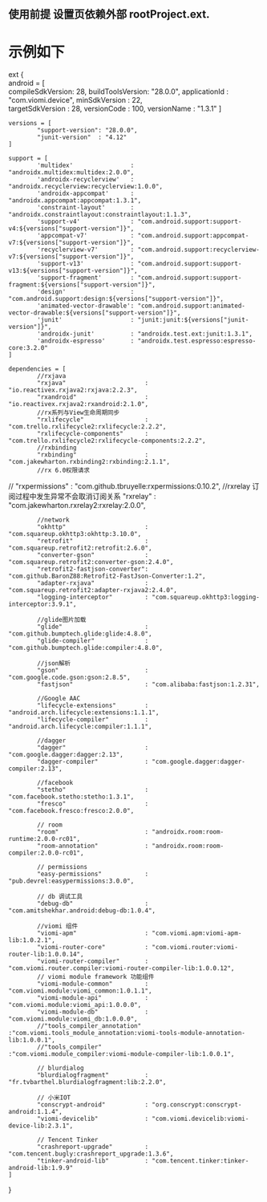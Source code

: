 ## 使用前提  设置页依赖外部 rootProject.ext.
# 示例如下
ext {  
    android = [  
            compileSdkVersion: 28,
            buildToolsVersion: "28.0.0",
            applicationId    : "com.viomi.device",
            minSdkVersion    : 22,  
            targetSdkVersion : 28,
            versionCode      : 100,
            versionName      : "1.3.1"
            ]

    versions = [
            "support-version": "28.0.0",
            "junit-version"  : "4.12"
    ]

    support = [
            'multidex'                : "androidx.multidex:multidex:2.0.0",
            'androidx-recyclerview'   : "androidx.recyclerview:recyclerview:1.0.0",
            'androidx-appcompat'      : "androidx.appcompat:appcompat:1.3.1",
            'constraint-layout'       : "androidx.constraintlayout:constraintlayout:1.1.3",
            'support-v4'              : "com.android.support:support-v4:${versions["support-version"]}",
            'appcompat-v7'            : "com.android.support:appcompat-v7:${versions["support-version"]}",
            'recyclerview-v7'         : "com.android.support:recyclerview-v7:${versions["support-version"]}",
            'support-v13'             : "com.android.support:support-v13:${versions["support-version"]}",
            'support-fragment'        : "com.android.support:support-fragment:${versions["support-version"]}",
            'design'                  : "com.android.support:design:${versions["support-version"]}",
            'animated-vector-drawable': "com.android.support:animated-vector-drawable:${versions["support-version"]}",
            'junit'                   : "junit:junit:${versions["junit-version"]}",
            'androidx-junit'          : "androidx.test.ext:junit:1.3.1",
            'androidx-espresso'       : "androidx.test.espresso:espresso-core:3.2.0"
    ]

    dependencies = [
            //rxjava
            "rxjava"                      : "io.reactivex.rxjava2:rxjava:2.2.3",
            "rxandroid"                   : "io.reactivex.rxjava2:rxandroid:2.1.0",
            //rx系列与View生命周期同步
            "rxlifecycle"                 : "com.trello.rxlifecycle2:rxlifecycle:2.2.2",
            "rxlifecycle-components"      : "com.trello.rxlifecycle2:rxlifecycle-components:2.2.2",
            //rxbinding
            "rxbinding"                   : "com.jakewharton.rxbinding2:rxbinding:2.1.1",
            //rx 6.0权限请求
//            "rxpermissions"                        : "com.github.tbruyelle:rxpermissions:0.10.2",
            //rxrelay 订阅过程中发生异常不会取消订阅关系
            "rxrelay"                     : "com.jakewharton.rxrelay2:rxrelay:2.0.0",

            //network
            "okhttp"                      : "com.squareup.okhttp3:okhttp:3.10.0",
            "retrofit"                    : "com.squareup.retrofit2:retrofit:2.6.0",
            "converter-gson"              : "com.squareup.retrofit2:converter-gson:2.4.0",
            "retrofit2-fastjson-converter": "com.github.BaronZ88:Retrofit2-FastJson-Converter:1.2",
            "adapter-rxjava"              : "com.squareup.retrofit2:adapter-rxjava2:2.4.0",
            "logging-interceptor"         : "com.squareup.okhttp3:logging-interceptor:3.9.1",

            //glide图片加载
            "glide"                       : "com.github.bumptech.glide:glide:4.8.0",
            "glide-compiler"              : "com.github.bumptech.glide:compiler:4.8.0",

            //json解析
            "gson"                        : "com.google.code.gson:gson:2.8.5",
            "fastjson"                    : "com.alibaba:fastjson:1.2.31",

            //Google AAC
            "lifecycle-extensions"        : "android.arch.lifecycle:extensions:1.1.1",
            "lifecycle-compiler"          : "android.arch.lifecycle:compiler:1.1.1",

            //dagger
            "dagger"                      : "com.google.dagger:dagger:2.13",
            "dagger-compiler"             : "com.google.dagger:dagger-compiler:2.13",

            //facebook
            "stetho"                      : "com.facebook.stetho:stetho:1.3.1",
            "fresco"                      : "com.facebook.fresco:fresco:2.0.0",

            // room
            "room"                        : "androidx.room:room-runtime:2.0.0-rc01",
            "room-annotation"             : "androidx.room:room-compiler:2.0.0-rc01",

            // permissions
            "easy-permissions"            : "pub.devrel:easypermissions:3.0.0",

            // db 调试工具
            "debug-db"                    : "com.amitshekhar.android:debug-db:1.0.4",

            //viomi 组件
            "viomi-apm"                   : "com.viomi.apm:viomi-apm-lib:1.0.2.1",
            "viomi-router-core"           : "com.viomi.router:viomi-router-lib:1.0.0.14",
            "viomi-router-compiler"       : "com.viomi.router.compiler:viomi-router-compiler-lib:1.0.0.12",
            // viomi module framework 功能组件
            "viomi-module-common"         : "com.viomi.module:viomi_common:1.0.1.1",
            "viomi-module-api"            : "com.viomi.module:viomi_api:1.0.0.0",
            "viomi-module-db"             : "com.viomi.module:viomi_db:1.0.0.0",
            //"tools_compiler_annotation"            :"com.viomi.tools_module_annotation:viomi-tools-module-annotation-lib:1.0.0.1",
            //"tools_compiler"                       :"com.viomi.module_compiler:viomi-module-compiler-lib:1.0.0.1",

            // blurdialog
            "blurdialogfragment"          : "fr.tvbarthel.blurdialogfragment:lib:2.2.0",

            // 小米IOT
            "conscrypt-android"           : "org.conscrypt:conscrypt-android:1.1.4",
            "viomi-devicelib"             : "com.viomi.devicelib:viomi-device-lib:2.3.1",

            // Tencent Tinker
            "crashreport-upgrade"         : "com.tencent.bugly:crashreport_upgrade:1.3.6",
            "tinker-android-lib"          : "com.tencent.tinker:tinker-android-lib:1.9.9"
    ]
}



